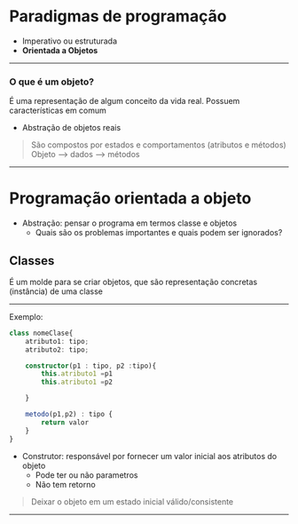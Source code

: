 # Paradigmas de programação
- Imperativo ou estruturada
- **Orientada a Objetos**

---

### O que é um objeto? 
É uma representação de algum conceito da vida real. Possuem características em comum 

- Abstração de objetos reais 

> São compostos por estados e comportamentos (atributos e métodos) \
> Objeto --> dados --> métodos

---

# Programação orientada a objeto

- Abstração: pensar o programa em termos classe e objetos
    - Quais são os problemas importantes e quais podem ser ignorados?

## Classes

É um molde para se criar objetos, que são representação concretas (instância) de uma classe

---
Exemplo: 

```ts
class nomeClase{
    atributo1: tipo;
    atributo2: tipo;

    constructor(p1 : tipo, p2 :tipo){
        this.atributo1 =p1
        this.atributo1 =p2

    }

    metodo(p1,p2) : tipo {
        return valor
    }
}
```

- Construtor: responsável por fornecer um valor inicial aos atributos do objeto
    - Pode ter ou não parametros
    - Não tem retorno
> Deixar o objeto em um estado inicial válido/consistente
   
---

